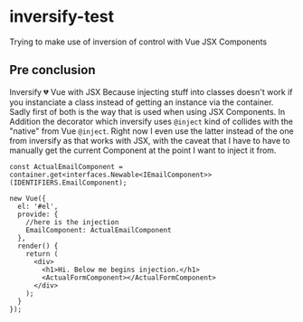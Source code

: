 # inversify-test

Trying to make use of inversion of control with Vue JSX Components

## Pre conclusion

Inversify 💔 Vue with JSX
Because injecting stuff into classes doesn't work if you instanciate a class instead of getting an instance via the container. Sadly first of both is the way that is used when using JSX Components.
In Addition the decorator which inversify uses `@inject` kind of collides with the "native" from Vue `@inject`. Right now I even use the latter instead of the one from inversify as that works with JSX, with the caveat that I have to have to manually get the current Component at the point I want to inject it from.

```tsx
const ActualEmailComponent = container.get<interfaces.Newable<IEmailComponent>>(IDENTIFIERS.EmailComponent);

new Vue({
  el: '#el',
  provide: {
    //here is the injection
    EmailComponent: ActualEmailComponent
  },
  render() {
    return (
      <div>
        <h1>Hi. Below me begins injection.</h1>
        <ActualFormComponent></ActualFormComponent>
      </div>
    );
  }
});
```
